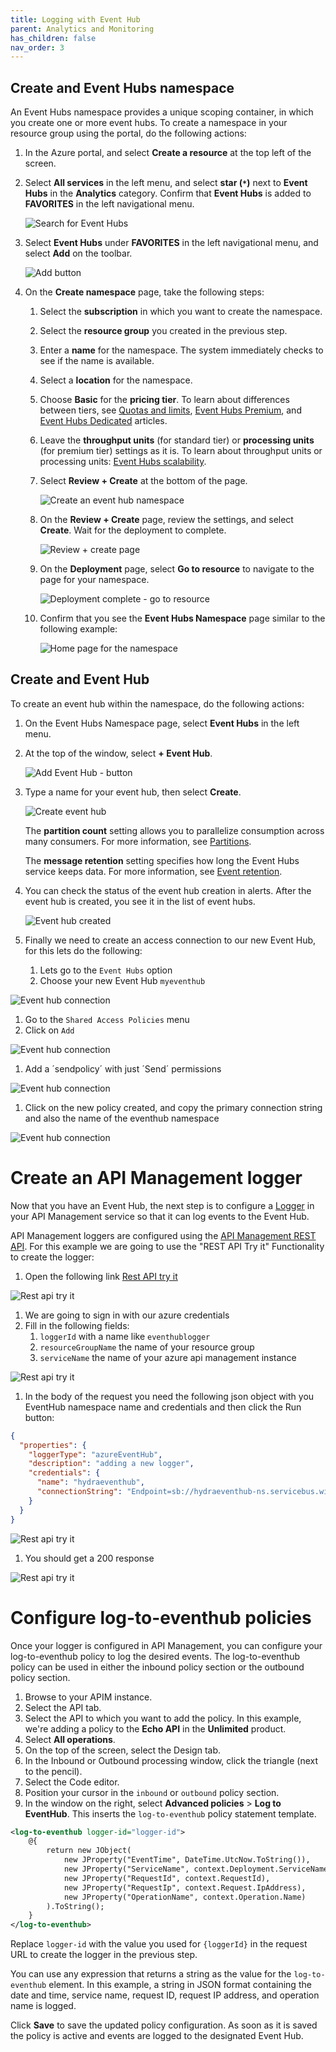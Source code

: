 ```yaml
---
title: Logging with Event Hub
parent: Analytics and Monitoring
has_children: false
nav_order: 3
---
```



## Create and Event Hubs namespace

An Event Hubs namespace provides a unique scoping container, in which you create one or more event hubs. To create a namespace in your resource group using the portal, do the following actions:

1. In the Azure portal, and select **Create a resource** at the top left of the screen.
1. Select **All services** in the left menu, and select **star (`*`)** next to **Event Hubs** in the **Analytics** category. Confirm that **Event Hubs** is added to **FAVORITES** in the left navigational menu. 
    
   ![Search for Event Hubs](../../assets/images/select-event-hubs-menu.png)
1. Select **Event Hubs** under **FAVORITES** in the left navigational menu, and select **Add** on the toolbar.

   ![Add button](../../assets/images/event-hubs-add-toolbar.png)
1. On the **Create namespace** page, take the following steps:  
   1. Select the **subscription** in which you want to create the namespace.  
   1. Select the **resource group** you created in the previous step.   
   1. Enter a **name** for the namespace. The system immediately checks to see if the name is available.  
   1. Select a **location** for the namespace.
   1. Choose **Basic** for the **pricing tier**. To learn about differences between tiers, see [Quotas and limits](event-hubs-quotas.md), [Event Hubs Premium](event-hubs-premium-overview.md), and [Event Hubs Dedicated](event-hubs-dedicated-overview.md) articles. 
   1. Leave the **throughput units** (for standard tier) or **processing units** (for premium tier) settings as it is. To learn about throughput units or processing units: [Event Hubs scalability](event-hubs-scalability.md).  
   1. Select **Review + Create** at the bottom of the page.
      
      ![Create an event hub namespace](../../assets/images/create-event-hub1.png)
   1. On the **Review + Create** page, review the settings, and select **Create**. Wait for the deployment to complete. 
      
      ![Review + create page](../../assets/images/review-create.png)
      
   1. On the **Deployment** page, select **Go to resource** to navigate to the page for your namespace. 
      
      ![Deployment complete - go to resource](../../assets/images/deployment-complete.png)  
   1. Confirm that you see the **Event Hubs Namespace** page similar to the following example:   
      
      ![Home page for the namespace](../../assets/images/namespace-home-page.png)       


## Create and Event Hub

To create an event hub within the namespace, do the following actions:

1. On the Event Hubs Namespace page, select **Event Hubs** in the left menu.
1. At the top of the window, select **+ Event Hub**.
   
    ![Add Event Hub - button](../../assets/images/create-event-hub4.png)
1. Type a name for your event hub, then select **Create**.
   
    ![Create event hub](../../assets/images/create-event-hub5.png)

    The **partition count** setting allows you to parallelize consumption across many consumers. For more information, see [Partitions](event-hubs-scalability.md#partitions).

    The **message retention** setting specifies how long the Event Hubs service keeps data. For more information, see [Event retention](event-hubs-features.md#event-retention).
1. You can check the status of the event hub creation in alerts. After the event hub is created, you see it in the list of event hubs.

    ![Event hub created](../../assets/images/event-hub-created.png)

1. Finally we need to create an access connection to our new Event Hub, for this lets do the following:
    1. Lets go to the `Event Hubs` option
    1. Choose your new Event Hub `myeventhub` 

![Event hub connection](../../assets/images/eventhubconnection1.png)

1. Go to the `Shared Access Policies` menu 
1. Click on `Add`

![Event hub connection](../../assets/images/eventhubconnection3.png)

1. Add a ´sendpolicy´ with just ´Send´ permissions


![Event hub connection](../../assets/images/eventhubconnection4.png)

1. Click on the new policy created, and copy the primary connection string and also the name of the eventhub namespace

![Event hub connection](../../assets/images/eventhubconnection5.png)


# Create an API Management logger
Now that you have an Event Hub, the next step is to configure a [Logger](/rest/api/apimanagement/2020-12-01/logger) in your API Management service so that it can log events to the Event Hub.

API Management loggers are configured using the [API Management REST API](/rest/api/apimanagement/ApiManagementREST/API-Management-REST). For this example we are going to use the "REST API Try it" Functionality to create the logger:

1. Open the following link [Rest API try it](https://docs.microsoft.com/en-us/rest/api/apimanagement/2020-12-01/logger/create-or-update#code-try-0)

![Rest api try it](../../assets/images/logger1.png)

1. We are going to sign in with our azure credentials
1. Fill in the following fields:
    1. `loggerId` with a name like `eventhublogger`
    1. `resourceGroupName` the name of your resource group 
    1. `serviceName` the name of your azure api management instance

![Rest api try it](../../assets/images/logger2.png)

1. In the body of the request you need the following json object with you EventHub namespace name and credentials and then click the Run button:

```json
{
  "properties": {
    "loggerType": "azureEventHub",
    "description": "adding a new logger",
    "credentials": {
      "name": "hydraeventhub",
      "connectionString": "Endpoint=sb://hydraeventhub-ns.servicebus.windows.net/;SharedAccessKeyName=RootManageSharedAccessKey;SharedAccessKey=********="
    }
  }
}
```

![Rest api try it](../../assets/images/logger3.png)

1. You should get a 200 response 

![Rest api try it](../../assets/images/logger4.png)

# Configure log-to-eventhub policies

Once your logger is configured in API Management, you can configure your log-to-eventhub policy to log the desired events. The log-to-eventhub policy can be used in either the inbound policy section or the outbound policy section.

1. Browse to your APIM instance.
2. Select the API tab.
3. Select the API to which you want to add the policy. In this example, we're adding a policy to the **Echo API** in the **Unlimited** product.
4. Select **All operations**.
5. On the top of the screen, select the Design tab.
6. In the Inbound or Outbound processing window, click the triangle (next to the pencil).
7. Select the Code editor. 
8. Position your cursor in the `inbound` or `outbound` policy section.
9. In the window on the right, select **Advanced policies** > **Log to EventHub**. This inserts the `log-to-eventhub` policy statement template.

```xml
<log-to-eventhub logger-id="logger-id">
    @{
        return new JObject(
            new JProperty("EventTime", DateTime.UtcNow.ToString()),
            new JProperty("ServiceName", context.Deployment.ServiceName),
            new JProperty("RequestId", context.RequestId),
            new JProperty("RequestIp", context.Request.IpAddress),
            new JProperty("OperationName", context.Operation.Name)
        ).ToString();
    }
</log-to-eventhub>
```
Replace `logger-id` with the value you used for `{loggerId}` in the request URL to create the logger in the previous step.

You can use any expression that returns a string as the value for the `log-to-eventhub` element. In this example, a string in JSON format containing the date and time, service name, request ID, request IP address, and operation name is logged.

Click **Save** to save the updated policy configuration. As soon as it is saved the policy is active and events are logged to the designated Event Hub.



